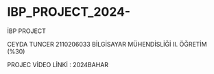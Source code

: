 # IBP_PROJECT_2024-
İBP PROJECT 

CEYDA TUNCER 
2110206033 
BİLGİSAYAR MÜHENDİSLİĞİ II. ÖĞRETİM (%30) 

PROJEC VİDEO LİNKİ : 
2024BAHAR 
